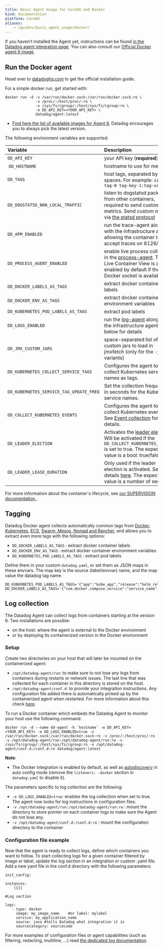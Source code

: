 ```yaml
---
title: Basic Agent Usage for CoreOS and Docker
kind: documentation
platform: CoreOS
aliases:
    - /guides/basic_agent_usage/docker/
---
```


If you haven't installed the Agent yet, instructions can be found [in the Datadog agent integration page](https://app.datadoghq.com/account/settings#agent/docker). You can also consult our [Official Docker agent 6 image](https://hub.docker.com/r/datadog/agent/).

## Run the Docker agent

Head over to [datadoghq.com](https://app.datadoghq.com/account/settings#agent/docker) to get the official installation guide.

For a simple docker run, get started with:

```
docker run -d -v /var/run/docker.sock:/var/run/docker.sock:ro \
              -v /proc/:/host/proc/:ro \
              -v /sys/fs/cgroup/:/host/sys/fs/cgroup:ro \
              -e DD_API_KEY=<YOUR_API_KEY> \
              datadog/agent:latest
```

- [Find here the list of available images for Agent 6](https://hub.docker.com/r/datadog/agent/tags/), Datadog encourages you to always pick the latest version.

The following environment variables are supported:

| Variable | Description |
|:-----|:-----|
| `DD_API_KEY`| your API key (**required**) |
| `DD_HOSTNAME` | hostname to use for metrics |
| `DD_TAGS`| host tags, separated by spaces. For example: `simple-tag-0 tag-key-1:tag-value-1`|
| `DD_DOGSTATSD_NON_LOCAL_TRAFFIC` | listen to dogstatsd packets from other containers, required to send custom metrics. Send custom metrics via [the statsd protocol](https://docs.datadoghq.com/developers/dogstatsd/) |
| `DD_APM_ENABLED`| run the trace-agent along with the infrastructure agent, allowing the container to accept traces on 8126/tcp|
| `DD_PROCESS_AGENT_ENABLED`| enable live process collection in the [process-agent](https://docs.datadoghq.com/graphing/infrastructure/process/). The Live Container View is already enabled by default if the Docker socket is available|
|`DD_DOCKER_LABELS_AS_TAGS`| extract docker container labels|
|`DD_DOCKER_ENV_AS_TAGS` | extract docker container environment variables|
|`DD_KUBERNETES_POD_LABELS_AS_TAGS` | extract pod labels|
|`DD_LOGS_ENABLED`| run the [log-agent](https://docs.datadoghq.com/logs/) along with the infrastructure agent. See below for details|
|`DD_JMX_CUSTOM_JARS`| space-separated list of custom jars to load in jmxfetch (only for the `-jmx` variants)|
|`DD_KUBERNETES_COLLECT_SERVICE_TAGS`| Configures the agent to collect Kubernetes service names as tags.|
| `DD_KUBERNETES_SERVICE_TAG_UPDATE_FREQ`| Set the collection frequency in seconds for the Kubernetes service names.|
|`DD_COLLECT_KUBERNETES_EVENTS`| Configures the agent to collect Kubernetes events. See [Event collection](#event-collection) for more details.|
|`DD_LEADER_ELECTION`| Activates the [leader election](#leader-election). Will be activated if the `DD_COLLECT_KUBERNETES_EVENTS` is set to true. The expected value is a bool: true/false.|
|`DD_LEADER_LEASE_DURATION`| Only used if the leader election is activated. See the details [here](#leader-election-lease). The expected value is a number of seconds.|

For more information about the container's lifecycle, see [our SUPERVISION documentation ](https://github.com/DataDog/datadog-agent/blob/master/Dockerfiles/agent/SUPERVISION.md).

## Tagging

Datadog Docker agent collects automatically common tags from [Docker](https://github.com/DataDog/datadog-agent/blob/master/pkg/tagger/collectors/docker_extract.go), [Kubernetes](https://github.com/DataDog/datadog-agent/blob/master/pkg/tagger/collectors/kubelet_extract.go), [ECS](https://github.com/DataDog/datadog-agent/blob/master/pkg/tagger/collectors/ecs_extract.go), [Swarm, Mesos, Nomad and Rancher](https://github.com/DataDog/datadog-agent/blob/master/pkg/tagger/collectors/docker_extract.go), and allows you to extract even more tags with the following options:

- `DD_DOCKER_LABELS_AS_TAGS` : extract docker container labels
- `DD_DOCKER_ENV_AS_TAGS` : extract docker container environment variables
- `DD_KUBERNETES_POD_LABELS_AS_TAGS` : extract pod labels

Define them in your custom `datadog.yaml`, or set them as JSON maps in these envvars. The map key is the source (label/envvar) name, and the map value the datadog tag name.

```
DD_KUBERNETES_POD_LABELS_AS_TAGS='{"app":"kube_app","release":"helm_release"}'
DD_DOCKER_LABELS_AS_TAGS='{"com.docker.compose.service":"service_name","com.docker.compose.project":"project_name"}'
```

## Log collection

The Datadog Agent can collect logs from containers starting at the version 6. Two installations are possible:

- on the host: where the agent is external to the Docker environment
- or by deploying its containerized version in the Docker environment

### Setup

Create two directories on your host that will later be mounted on the containerized agent:

- `/opt/datadog-agent/run`: to make sure to not lose any logs from containers during restarts or network issues. The last line that was collected for each container in this directory is stored on the host.
- `/opt/datadog-agent/conf.d`: to provide your integration instructions. Any configuration file added there is automatically picked up by the containerized agent when restarted. For more information about this check [here](https://github.com/DataDog/docker-dd-agent#enabling-integrations).

To run a Docker container which embeds the Datadog Agent to monitor your host use the following command:

```
docker run -d --name dd-agent -h `hostname` -e DD_API_KEY=<YOUR_API_KEY> -e DD_LOGS_ENABLED=true -v /var/run/docker.sock:/var/run/docker.sock:ro -v /proc/:/host/proc/:ro -v /opt/datadog-agent/run:/opt/datadog-agent/run:rw -v /sys/fs/cgroup/:/host/sys/fs/cgroup:ro -v /opt/datadog-agent/conf.d:/conf.d:ro datadog/agent:latest
```

**Note**:

- The Docker integration is enabled by default, as well as [autodiscovery](/agent/v6/autodiscovery) in auto config mode (remove the `listeners: -docker` section in `datadog.yaml` to disable it).

The parameters specific to log collection are the following:

- `-e DD_LOGS_ENABLED=true`: enables the log collection when set to true. The agent now looks for log instructions in configuration files.
- `-v /opt/datadog-agent/run:/opt/datadog-agent/run:rw` : mount the directory to store pointer on each container logs to make sure the Agent do not lose any.
- `-v /opt/datadog-agent/conf.d:/conf.d:ro` : mount the configuration directory to the container

### Configuration file example

Now that the agent is ready to collect logs, define which containers you want to follow.
To start collecting logs for a given container filtered by image or label, update the log section in an integration or custom .yaml file.
Add a new yaml file in the conf.d directory with the following parameters:

```
init_config:

instances:
    [{}]

#Log section

logs:
   - type: docker
     image: my_image_name    #or label: mylabel
     service: my_application_name
     source: java #tells Datadog what integration it is
     sourcecategory: sourcecode
```
For more examples of configuration files or agent capabilities (such as filtering, redacting, multiline, …) read [the dedicated log documentation](https://docs.datadoghq.com/logs/#filter-logs).

